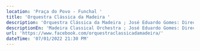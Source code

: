 ```yaml
---
location: 'Praça do Povo - Funchal '
title: 'Orquestra Clássica da Madeira '
description: 'Orquestra Clássica da Madeira ; José Eduardo Gomes: Direção'
descriptionEn: 'Madeira Classical Orchestra ; José Eduardo Gomes: Direction '
url: 'https://www.facebook.com/orquestraclassicadamadeira/'
dateTime: '07/01/2022 21:30 PM'
---
```


